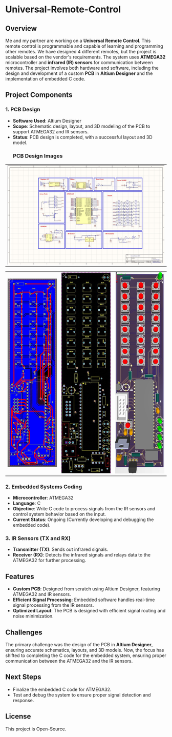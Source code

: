 # Universal-Remote-Control

## Overview
Me and my partner are working on a **Universal Remote Control**. This remote control is programmable and capable of learning and programming other remotes. We have designed 4 different remotes, but the project is scalable based on the vendor's requirements. The system uses **ATMEGA32** microcontroller and **infrared (IR) sensors** for communication between remotes. The project involves both hardware and software, including the design and development of a custom **PCB** in **Altium Designer** and the implementation of embedded C code.

## Project Components

### 1. **PCB Design**
   - **Software Used**: Altium Designer
   - **Scope**: Schematic design, layout, and 3D modeling of the PCB to support ATMEGA32 and IR sensors.
   - **Status**: PCB design is completed, with a successful layout and 3D model.
      ### PCB Design Images

<table>
<tr>
    <td><img src="Final Schematic.jpg" width="700"/></td>
  </tr>
</table>

  <table>
  <tr>
    <td><img src="Final Layout.jpg" width="200"/></td>
    <td><img src="Non Signal Layer.jpg" width="200"/></td>
    <td><img src="Final PCB.jpg" width="200"/></td>
  </tr>
</table>

### 2. **Embedded Systems Coding**
   - **Microcontroller**: ATMEGA32
   - **Language**: C
   - **Objective**: Write C code to process signals from the IR sensors and control system behavior based on the input.
   - **Current Status**: Ongoing (Currently developing and debugging the embedded code).

### 3. **IR Sensors (TX and RX)**
   - **Transmitter (TX)**: Sends out infrared signals.
   - **Receiver (RX)**: Detects the infrared signals and relays data to the ATMEGA32 for further processing.

## Features
- **Custom PCB**: Designed from scratch using Altium Designer, featuring ATMEGA32 and IR sensors.
- **Efficient Signal Processing**: Embedded software handles real-time signal processing from the IR sensors.
- **Optimized Layout**: The PCB is designed with efficient signal routing and noise minimization.

## Challenges
The primary challenge was the design of the PCB in **Altium Designer**, ensuring accurate schematics, layouts, and 3D models. Now, the focus has shifted to completing the C code for the embedded system, ensuring proper communication between the ATMEGA32 and the IR sensors.

## Next Steps
- Finalize the embedded C code for ATMEGA32.
- Test and debug the system to ensure proper signal detection and response.

## License
This project is Open-Source.

